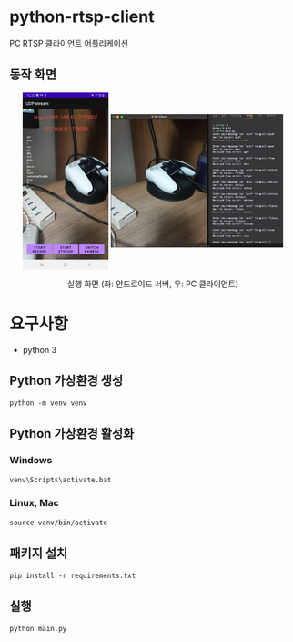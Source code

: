 # python-rtsp-client
PC RTSP 클라이언트 어플리케이션

## 동작 화면
<p align="center">
  <img src="img/server.png" align="center" width="30%">
  <img src="img/client.png" align="center" width="60%">
  <figcaption align="center">실행 화면 (좌: 안드로이드 서버, 우: PC 클라이언트)</figcaption>
</p>

# 요구사항
- python 3

## Python 가상환경 생성
```
python -m venv venv
```

## Python 가상환경 활성화

### Windows
```
venv\Scripts\activate.bat
```

### Linux, Mac
```
source venv/bin/activate
```

## 패키지 설치
```
pip install -r requirements.txt
```

## 실행
```
python main.py
```